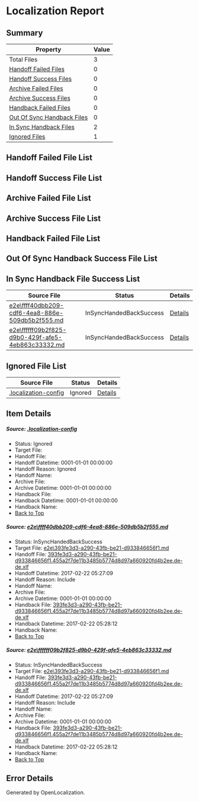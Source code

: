 # <a name='report-top'></a> Localization Report

## Summary
 Property | Value 
 -------- | ----- 
 Total Files | 3
[ Handoff Failed Files ](#handoff-failed-list)| 0
[ Handoff Success Files ](#handoff-success-list)| 0
[ Archive Failed Files ](#archive-failed-list)| 0
[ Archive Success Files ](#archive-success-list)| 0
[ Handback Failed Files ](#handback-failed-list)| 0
[ Out Of Sync Handback Files ](#outofsync-handback-success-list)| 0
[ In Sync Handback Files ](#insync-handback-success-list)| 2
[ Ignored Files ](#ignored-list)| 1

## <a name='handoff-failed-list'></a> Handoff Failed File List

## <a name='handoff-success-list'></a> Handoff Success File List

## <a name='archive-failed-list'></a> Archive Failed File List

## <a name='archive-success-list'></a> Archive Success File List

## <a name='handback-failed-list'></a> Handback Failed File List

## <a name='outofsync-handback-success-list'></a> Out Of Sync Handback Success File List

## <a name='insync-handback-success-list'></a> In Sync Handback File Success List
 Source File | Status | Details 
 ----------- | ------ | ------- 
 [e2e\ffff40dbb209-cdf6-4ea8-886e-509db5b2f555.md](https://github.com/OpenLocalizationTestOrg/ol-test4/blob/0034776b657fd7affbec8123f4204f88c2107401/e2e/ffff40dbb209-cdf6-4ea8-886e-509db5b2f555.md) | InSyncHandedBackSuccess | [Details](#d5f6866389c8fadfa76bfd1a8157e75f283feed11)
 [e2e\ffffff09b2f825-d9b0-429f-afe5-4eb863c33332.md](https://github.com/OpenLocalizationTestOrg/ol-test4/blob/4d9f7a96cb897a80babb1e95b983e0deea827d59/e2e/ffffff09b2f825-d9b0-429f-afe5-4eb863c33332.md) | InSyncHandedBackSuccess | [Details](#d5f6866389c8fadfa76bfd1a8157e75f283feed12)

## <a name='ignored-list'></a> Ignored File List
 Source File | Status | Details 
 ----------- | ------ | ------- 
 [.localization-config](https://github.com/OpenLocalizationTestOrg/ol-test4/blob/4d9f7a96cb897a80babb1e95b983e0deea827d59/.localization-config) | Ignored | [Details](#cb0632cf59c1387fc1742bfb9fa3c47f87e2e5c90)

## Item Details
##### <a name='cb0632cf59c1387fc1742bfb9fa3c47f87e2e5c90'></a> Source: [.localization-config](https://github.com/OpenLocalizationTestOrg/ol-test4/blob/4d9f7a96cb897a80babb1e95b983e0deea827d59/.localization-config)
* Status: Ignored
* Target File: 
* Handoff File: 
* Handoff Datetime: 0001-01-01 00:00:00
* Handoff Reason: Ignored
* Handoff Name: 
* Archive File: 
* Archive Datetime: 0001-01-01 00:00:00
* Handback File: 
* Handback Datetime: 0001-01-01 00:00:00
* Handback Name: 
* [Back to Top](#report-top)

##### <a name='d5f6866389c8fadfa76bfd1a8157e75f283feed11'></a> Source: [e2e\ffff40dbb209-cdf6-4ea8-886e-509db5b2f555.md](https://github.com/OpenLocalizationTestOrg/ol-test4/blob/0034776b657fd7affbec8123f4204f88c2107401/e2e/ffff40dbb209-cdf6-4ea8-886e-509db5b2f555.md)
* Status: InSyncHandedBackSuccess
* Target File: [e2e\393fe3d3-a290-43fb-be21-d933846656f1.md](https://github.com/OpenLocalizationTestOrg/ol-test4-dede/blob/49949061111e613f46a2ab8b6cb908295068bd5a/e2e/393fe3d3-a290-43fb-be21-d933846656f1.md)
* Handoff File: [393fe3d3-a290-43fb-be21-d933846656f1.455a2f7de11b3485b5774d8d97a660920fd4b2ee.de-de.xlf](https://github.com/OpenLocalizationTestOrg/ol-test4-handoff/blob/181065a527964f32bdec2a87cd32bc3ff98a90ba/ol-handoff/OpenLocalizationTestOrg/ol-test4-dede/xinjiang/ht/393fe3d3-a290-43fb-be21-d933846656f1.455a2f7de11b3485b5774d8d97a660920fd4b2ee.de-de.xlf)
* Handoff Datetime: 2017-02-22 05:27:09
* Handoff Reason: Include
* Handoff Name: 
* Archive File: 
* Archive Datetime: 0001-01-01 00:00:00
* Handback File: [393fe3d3-a290-43fb-be21-d933846656f1.455a2f7de11b3485b5774d8d97a660920fd4b2ee.de-de.xlf](https://github.com/OpenLocalizationTestOrg/ol-test4-handback/blob/305bbba62ad0aa387c9f6a9781a6c407496c95af/ol-handback/OpenLocalizationTestOrg/ol-test4-dede/xinjiang/ht/393fe3d3-a290-43fb-be21-d933846656f1.455a2f7de11b3485b5774d8d97a660920fd4b2ee.de-de.xlf)
* Handback Datetime: 2017-02-22 05:28:12
* Handback Name: 
* [Back to Top](#report-top)

##### <a name='d5f6866389c8fadfa76bfd1a8157e75f283feed12'></a> Source: [e2e\ffffff09b2f825-d9b0-429f-afe5-4eb863c33332.md](https://github.com/OpenLocalizationTestOrg/ol-test4/blob/4d9f7a96cb897a80babb1e95b983e0deea827d59/e2e/ffffff09b2f825-d9b0-429f-afe5-4eb863c33332.md)
* Status: InSyncHandedBackSuccess
* Target File: [e2e\393fe3d3-a290-43fb-be21-d933846656f1.md](https://github.com/OpenLocalizationTestOrg/ol-test4-dede/blob/49949061111e613f46a2ab8b6cb908295068bd5a/e2e/393fe3d3-a290-43fb-be21-d933846656f1.md)
* Handoff File: [393fe3d3-a290-43fb-be21-d933846656f1.455a2f7de11b3485b5774d8d97a660920fd4b2ee.de-de.xlf](https://github.com/OpenLocalizationTestOrg/ol-test4-handoff/blob/181065a527964f32bdec2a87cd32bc3ff98a90ba/ol-handoff/OpenLocalizationTestOrg/ol-test4-dede/xinjiang/ht/393fe3d3-a290-43fb-be21-d933846656f1.455a2f7de11b3485b5774d8d97a660920fd4b2ee.de-de.xlf)
* Handoff Datetime: 2017-02-22 05:27:09
* Handoff Reason: Include
* Handoff Name: 
* Archive File: 
* Archive Datetime: 0001-01-01 00:00:00
* Handback File: [393fe3d3-a290-43fb-be21-d933846656f1.455a2f7de11b3485b5774d8d97a660920fd4b2ee.de-de.xlf](https://github.com/OpenLocalizationTestOrg/ol-test4-handback/blob/305bbba62ad0aa387c9f6a9781a6c407496c95af/ol-handback/OpenLocalizationTestOrg/ol-test4-dede/xinjiang/ht/393fe3d3-a290-43fb-be21-d933846656f1.455a2f7de11b3485b5774d8d97a660920fd4b2ee.de-de.xlf)
* Handback Datetime: 2017-02-22 05:28:12
* Handback Name: 
* [Back to Top](#report-top)


## Error Details

Generated by OpenLocalization.
